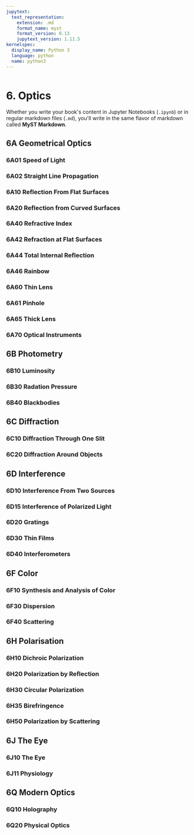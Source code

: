 ```yaml
---
jupytext:
  text_representation:
    extension: .md
    format_name: myst
    format_version: 0.13
    jupytext_version: 1.11.5
kernelspec:
  display_name: Python 3
  language: python
  name: python3
---
```


```{contents}
```

# 6. Optics

Whether you write your book's content in Jupyter Notebooks (`.ipynb`) or
in regular markdown files (`.md`), you'll write in the same flavor of markdown
called **MyST Markdown**.

## 6A	Geometrical Optics
### 6A01	Speed of Light
### 6A02	Straight Line Propagation
### 6A10	Reflection From Flat Surfaces
### 6A20	Reflection from Curved Surfaces
### 6A40	Refractive Index
### 6A42	Refraction at Flat Surfaces
### 6A44	Total Internal Reflection
### 6A46	Rainbow
### 6A60	Thin Lens
### 6A61	Pinhole
### 6A65	Thick Lens
### 6A70	Optical Instruments
	
## 6B	Photometry
### 6B10	Luminosity
### 6B30	Radation Pressure
### 6B40	Blackbodies
	
## 6C	Diffraction
### 6C10	Diffraction Through One Slit
### 6C20	Diffraction Around Objects
	
## 6D	Interference
### 6D10	Interference From Two Sources
### 6D15	Interference of Polarized Light
### 6D20	Gratings
### 6D30	Thin Films
### 6D40	Interferometers
	
## 6F	Color
### 6F10	Synthesis and Analysis of Color
### 6F30	Dispersion
### 6F40	Scattering
	
## 6H	Polarisation
### 6H10	Dichroic Polarization
### 6H20	Polarization by Reflection
### 6H30	Circular Polarization
### 6H35	Birefringence
### 6H50	Polarization by Scattering
	
## 6J	The Eye
### 6J10	The Eye
### 6J11	Physiology
	
## 6Q	Modern Optics
### 6Q10	Holography
### 6Q20	Physical Optics
